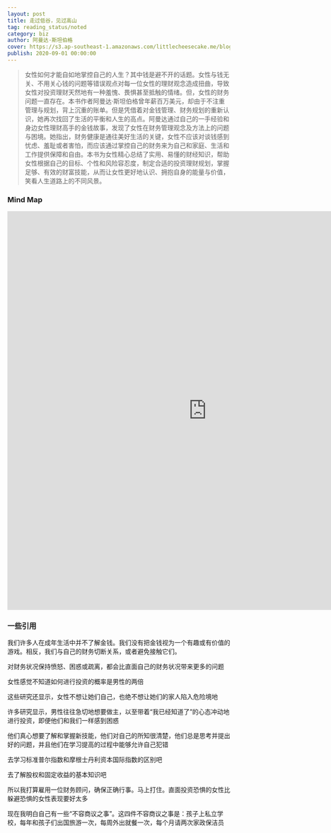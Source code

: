 ```yaml
---
layout: post
title: 走过低谷，见过高山
tag: reading_status/noted
category: biz
author: 阿曼达·斯坦伯格
cover: https://s3.ap-southeast-1.amazonaws.com/littlecheesecake.me/blog-post/books/走过低谷，见过高山.jpg
publish: 2020-09-01 00:00:00
---
```


> 女性如何才能自如地掌控自己的人生？其中钱是避不开的话题。女性与钱无关、不用关心钱的问题等错误观点对每一位女性的理财观念造成扭曲，导致女性对投资理财天然地有一种羞愧、畏惧甚至抵触的情绪。但，女性的财务问题一直存在。本书作者阿曼达·斯坦伯格曾年薪百万美元，却由于不注重管理与规划，背上沉重的账单。但是凭借着对金钱管理、财务规划的重新认识，她再次找回了生活的平衡和人生的高点。阿曼达通过自己的一手经验和身边女性理财高手的金钱故事，发现了女性在财务管理观念及方法上的问题与困境。她指出，财务健康是通往美好生活的关键，女性不应该对谈钱感到忧虑、羞耻或者害怕，而应该通过掌控自己的财务来为自己和家庭、生活和工作提供保障和自由。本书为女性精心总结了实用、易懂的财经知识，帮助女性根据自己的目标、个性和风险容忍度，制定合适的投资理财规划，掌握足够、有效的财富技能，从而让女性更好地认识、拥抱自身的能量与价值，笑看人生道路上的不同风景。

### Mind Map

<div class="mindmap-container">
    <iframe src='https://www.xmind.app/embed/2kQVYy/' width='900' height='900' frameborder='0' scrolling='no' allowfullscreen="true"></iframe>
</div>

### 一些引用

我们许多人在成年生活中并不了解金钱。我们没有把金钱视为一个有趣或有价值的游戏。相反，我们与自己的财务切断关系，或者避免接触它们。

对财务状况保持愤怒、困惑或疏离，都会比直面自己的财务状况带来更多的问题

女性感觉不知道如何进行投资的概率是男性的两倍

这些研究还显示，女性不想让她们自己，也绝不想让她们的家人陷入危险境地

许多研究显示，男性往往急切地想要做主，以至带着“我已经知道了”的心态冲动地进行投资，即便他们和我们一样感到困惑

他们真心想要了解和掌握新技能，他们对自己的所知很清楚，他们总是思考并提出好的问题，并且他们在学习提高的过程中能够允许自己犯错

去学习标准普尔指数和摩根士丹利资本国际指数的区别吧

去了解股权和固定收益的基本知识吧

所以我打算雇用一位财务顾问，确保正确行事。马上打住。直面投资恐惧的女性比躲避恐惧的女性表现要好太多

现在我明白自己有一些“不容商议之事”。这四件不容商议之事是：孩子上私立学校，每年和孩子们出国旅游一次，每周外出就餐一次，每个月请两次家政保洁员